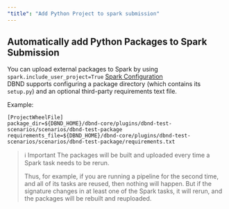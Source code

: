```yaml
---
"title": "Add Python Project to spark submission"
---
```

## Automatically add Python Packages to Spark Submission

You can upload external packages to Spark by using `spark.include_user_project=True` [Spark Configuration](doc:spark-configuration)  
DBND supports configuring a package directory (which contains its `setup.py`) and an optional third-party requirements text file.

Example:

```
[ProjectWheelFile]
package_dir=${DBND_HOME}/dbnd-core/plugins/dbnd-test-scenarios/scenarios/dbnd-test-package
requirements_file=${DBND_HOME}/dbnd-core/plugins/dbnd-test-scenarios/scenarios/dbnd-test-package/requirements.txt
```

>ℹ️ Important
> The packages will be built and uploaded every time a Spark task needs to be rerun.
>
> Thus, for example, if you are running a pipeline for the second time, and all of its tasks are reused, then nothing will happen. But if the signature changes in at least one of the Spark tasks, it will rerun, and the packages will be rebuilt and reuploaded.